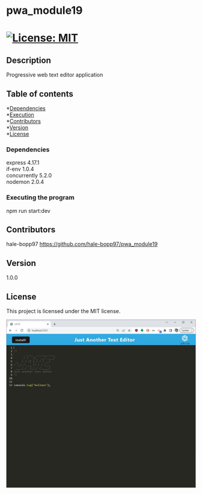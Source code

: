# pwa_module19
# [![License: MIT](https://img.shields.io/badge/License-MIT-yellow.svg)](https://opensource.org/licenses/MIT)

## Description
Progressive web text editor application

## Table of contents
*[Dependencies](#dependencies)  
*[Execution](#installation)  
*[Contributors](#contributors)  
*[Version](#version)  
*[License](#license)  

### Dependencies
express 4.17.1    
if-env 1.0.4  
concurrently 5.2.0  
nodemon 2.0.4  

### Executing the program
npm run start:dev

## Contributors
hale-bopp97 https://github.com/hale-bopp97/pwa_module19

## Version
1.0.0

## License
This project is licensed under the MIT license.

![screenshot](https://github.com/hale-bopp97/pwa_module19/blob/main/Develop/assets/Capture.JPG?raw=true)
    